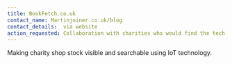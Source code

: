 ```yaml
---
title: BookFetch.co.uk
contact_name: Martinjoiner.co.uk/blog
contact_details:  via website
action_requested: Collaboration with charities who would find the tech useful. 
---
```

Making charity shop stock visible and searchable using IoT technology.